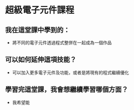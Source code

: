# 超級電子元件課程

## 我在這堂課中學到的：
* 將不同的電子元件透過程式整併在一起成為一個作品

## 可以如何延伸這項技能？
* 可以加入更多電子元件及功能，或者是將現有的程式繼續優化

## 學習完這堂課，我會想繼續學習哪個方面？ 
* 我希望能
